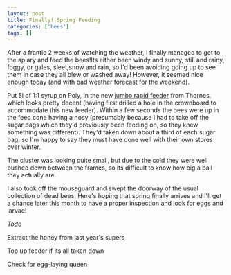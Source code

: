 ```yaml
---
layout: post
title: Finally! Spring Feeding
categories: ['bees']
tags: []
---
```


After a frantic 2 weeks of watching the weather, I finally managed to get to the apiary and feed the bees!Its either been windy and sunny, still and rainy, foggy, or gales, sleet,snow and rain, so I'd been avoiding going up to see them in case they all blew or washed away! However, it seemed nice enough today (and with bad weather forecast for the weekend).   
  
  
  
Put 5l of 1:1 syrup on Poly, in the new [jumbo rapid feeder](https://secure.thorne.co.uk/popup/health23.htm "" ) from Thornes, which looks pretty decent (having first drilled a hole in the crownboard to accommodate this new feeder). Within a few seconds the bees were up in the feed cone having a nosy (presumably because I had to take off the sugar bags which they'd previously been feeding on, so they knew something was different). They'd taken down about a third of each sugar bag, so I'm happy to say they must have done well with their own stores over winter.  
  
  
  
The cluster was looking quite small, but due to the cold they were well pushed down between the frames, so its difficult to know how big a ball they actually are.   
  
  
  
I also took off the mouseguard and swept the doorway of the usual collection of dead bees. Here's hoping that spring finally arrives and I'll get a chance later this month to have a proper inspection and look for eggs and larvae!  
  
  
  
_Todo_  
  
  
  
Extract the honey from last year's supers  
  
Top up feeder if its all taken down  
  
Check for egg-laying queen 

